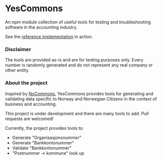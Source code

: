 # YesCommons

An npm module collection of useful tools for testing and troubleshooting 
software in the accounting industry.

See the [reference implementation](https://tripletex.github.io/YesCommons) in action.

### Disclaimer
The tools are provided as-is and are for testing purposes only. Every number is 
randomly generated and do not represent any real company or other entity.

### About the project
Inspired by [NoCommons](https://github.com/bekkopen/NoCommons), YesCommons provides
tools for generating and validating data specific to Norway and Norwegian Citizens
in the context of business and accounting.

This project is under development and there are many tools to add. 
Pull requests are welcomed!

Currently, the project provides tools to:
- Generate "Organisasjonsnummer"
- Generate "Bankkontonummer"
- Validate "Bankkontonummer"
- "Postnummer -> kommune" look up

